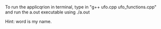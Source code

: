 To run the applicqrion in terminal, type in "g++ ufo.cpp ufo_functions.cpp" and run the a.out executable using ./a.out

Hint: word is my name.
